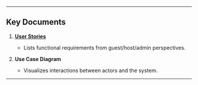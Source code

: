 ---

## Key Documents  
1. **[User Stories](user-stories/user-stories.md)**  
   - Lists functional requirements from guest/host/admin perspectives.  

2. **Use Case Diagram**  
   - Visualizes interactions between actors and the system.  

---